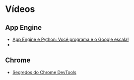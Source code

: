 # Vídeos

## App Engine
* [App Engine e Python: Você programa e o Google escala!](https://www.youtube.com/playlist?list=PLA05yVJtRWYRGIeBxag8uT-3ftcMVT5oF)
* 
## Chrome
* [Segredos do Chrome DevTools](https://www.youtube.com/playlist?list=PLOU2XLYxmsILUKyjDYUVYLeq7yyTxM_3d)

